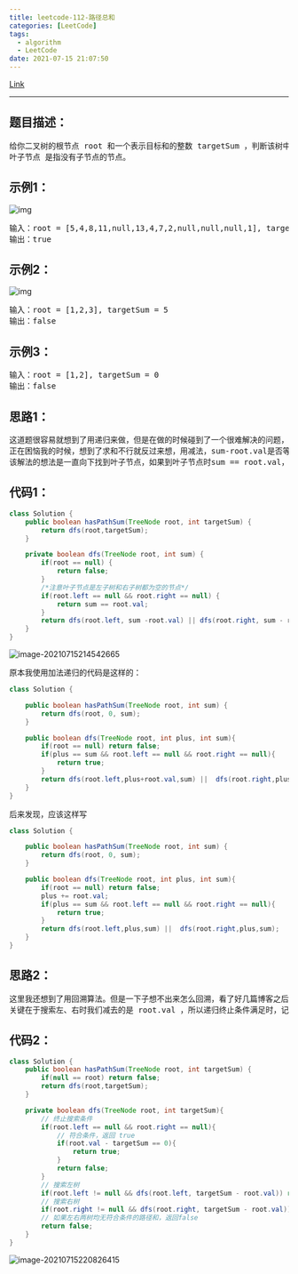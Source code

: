 ```yaml
---
title: leetcode-112-路径总和
categories: [LeetCode]
tags:
  - algorithm
  - LeetCode
date: 2021-07-15 21:07:50
---
```


[Link](https://leetcode-cn.com/problems/path-sum/)

<hr/>

## 题目描述：

<pre>
给你二叉树的根节点 root 和一个表示目标和的整数 targetSum ，判断该树中是否存在 根节点到叶子节点 的路径，这条路径上所有节点值相加等于目标和 targetSum 。
叶子节点 是指没有子节点的节点。
</pre>

## 示例1：



![img](https://gitee.com/cao_ziqiang/img/raw/master/20210715214210.jpeg)

<pre>
输入：root = [5,4,8,11,null,13,4,7,2,null,null,null,1], targetSum = 22
输出：true
</pre>

## 示例2：

![img](https://gitee.com/cao_ziqiang/img/raw/master/20210715214250.jpeg)

<pre>
输入：root = [1,2,3], targetSum = 5
输出：false
</pre>

## 示例3：

<pre>
输入：root = [1,2], targetSum = 0
输出：false
</pre>

## 思路1：

<pre>
这道题很容易就想到了用递归来做，但是在做的时候碰到了一个很难解决的问题，就是每条路径的和不好记忆化。
正在困恼我的时候，想到了求和不行就反过来想，用减法，sum-root.val是否等于子节点的val即可。
该解法的想法是一直向下找到叶子节点，如果到叶子节点时sum == root.val，说明找到了一条符合要求的路径。
</pre>

## 代码1：

```java
class Solution {
    public boolean hasPathSum(TreeNode root, int targetSum) {
        return dfs(root,targetSum);
    }

    private boolean dfs(TreeNode root, int sum) {
        if(root == null) {
            return false;
        }
        /*注意叶子节点是左子树和右子树都为空的节点*/
        if(root.left == null && root.right == null) {
            return sum == root.val;
        }
        return dfs(root.left, sum -root.val) || dfs(root.right, sum - root.val);
    }
}
```

![image-20210715214542665](https://gitee.com/cao_ziqiang/img/raw/master/20210715214542.png)

原本我使用加法递归的代码是这样的：

```java
class Solution {

    public boolean hasPathSum(TreeNode root, int sum) {
        return dfs(root, 0, sum);
    }

    public boolean dfs(TreeNode root, int plus, int sum){
        if(root == null) return false;
        if(plus == sum && root.left == null && root.right == null){
            return true;
        }
        return dfs(root.left,plus+root.val,sum) ||  dfs(root.right,plus+root.val,sum);
    }
}
```

后来发现，应该这样写

```java
class Solution {

    public boolean hasPathSum(TreeNode root, int sum) {
        return dfs(root, 0, sum);
    }

    public boolean dfs(TreeNode root, int plus, int sum){
        if(root == null) return false;
        plus += root.val;
        if(plus == sum && root.left == null && root.right == null){
            return true;
        }
        return dfs(root.left,plus,sum) ||  dfs(root.right,plus,sum);
    }
}
```



## 思路2：

<pre>
这里我还想到了用回溯算法。但是一下子想不出来怎么回溯，看了好几篇博客之后搞明白了怎么回溯。
关键在于搜索左、右时我们减去的是 root.val ，所以递归终止条件满足时，记得减去当前节点的值
</pre>

## 代码2：

```java
class Solution {
    public boolean hasPathSum(TreeNode root, int targetSum) {
        if(null == root) return false;
        return dfs(root,targetSum);
    }

    private boolean dfs(TreeNode root, int targetSum){
        // 终止搜索条件
        if(root.left == null && root.right == null){
            // 符合条件，返回 true
            if(root.val - targetSum == 0){
                return true;
            }
            return false;
        }
        // 搜索左树
        if(root.left != null && dfs(root.left, targetSum - root.val)) return true;
        // 搜索右树
        if(root.right != null && dfs(root.right, targetSum - root.val)) return true;
        // 如果左右两树均无符合条件的路径和，返回false
        return false;
    }
}
```

![image-20210715220826415](https://gitee.com/cao_ziqiang/img/raw/master/20210715220826.png)

